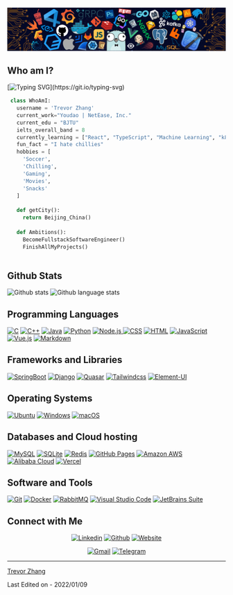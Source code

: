 ![Github Banner](https://github.com/zrpxx/zrpxx/blob/main/banner.png)

## Who am I? 
[![Typing SVG](https://readme-typing-svg.herokuapp.com?font=Courgette&color=%23989898&vCenter=true&lines=I+am+Trevor+Zhang.;I+am+a+student+of+SSE%2C+BJTU.;I+am+a+full-stack+developer.)](https://git.io/typing-svg)
 ```python
  class WhoAmI:
    username = 'Trevor Zhang'
    current_work="Youdao | NetEase, Inc."
    current_edu = "BJTU"
    ielts_overall_band = 8
    currently_learning = ["React", "TypeScript", "Machine Learning", "k8s"]
    fun_fact = "I hate chillies"
    hobbies = [
      'Soccer',
      'Chilling',
      'Gaming',
      'Movies',
      'Snacks'
    ]
    
    def getCity():
      return Beijing_China()
    
    def Ambitions():
      BecomeFullstackSoftwareEngineer()
      FinishAllMyProjects()
      
 ```

 
## Github Stats
![Github stats](https://github-readme-stats.vercel.app/api?username=zrpxx&show_icons=true&count_priv=true&theme=github_dark)
![Github language stats](https://github-readme-stats.vercel.app/api/top-langs/?username=zrpxx&layout=compact&theme=github_dark)

## Programming Languages
<p>
    <a href="#"><img alt="C" src="https://img.shields.io/badge/C%20-%232370ED.svg?logo=c&logoColor=white"></a>
    <a href="#"><img alt="C++" src="https://img.shields.io/badge/C++%20-%2300599C.svg?logo=c%2B%2B&logoColor=white"></a>
    <a href="#"><img alt="Java" src="https://img.shields.io/badge/Java%20-%23007396.svg?logo=java&logoColor=white"></a>
    <a href="#"><img alt="Python" src="https://img.shields.io/badge/Python%20-%233776AB.svg?logo=python&logoColor=white"></a>
    <a href="#"><img alt="Node.js" src="https://img.shields.io/badge/Node.js%20-%23339933.svg?logo=nodedotjs&logoColor=white">
    <a href="#"><img alt="CSS" src="https://img.shields.io/badge/CSS%20-%231572B6.svg?logo=css3&logoColor=white"></a>
    <a href="#"><img alt="HTML" src="https://img.shields.io/badge/HTML%20-%23E34F26.svg?logo=html5&logoColor=white"></a>
    <a href="#"><img alt="JavaScript" src="https://img.shields.io/badge/JavaScript%20-%23F7DF1E.svg?logo=javascript&logoColor=black"></a>
    <a href="#"><img alt="Vue.js" src="https://img.shields.io/badge/Vue.js%20-%234FC08D.svg?logo=vuedotjs&logoColor=white"></a>
    <a href="#"><img alt="Markdown" src="https://img.shields.io/badge/Markdown-%23000000.svg?logo=markdown&logoColor=white"></a>
</p>

## Frameworks and Libraries
<p>
   <a href="#"><img alt="SpringBoot" src="https://img.shields.io/badge/SpringBoot%20-%236DB33F.svg?logo=springboot&logoColor=white"></a>
   <a href="#"><img alt="Django" src="https://img.shields.io/badge/Django%20-%23092E20.svg?logo=django&logoColor=white"></a>
   <a href="#"><img alt="Quasar" src="https://img.shields.io/badge/Quasar-1976D2?logo=quasar&logoColor=white"></a>
   <a href="#"><img alt="Tailwindcss" src="https://img.shields.io/badge/tailwindcss-%2338B2AC.svg?logo=tailwindcss&logoColor=white"></a>
   <a href="#"><img alt="Element-UI" src="https://img.shields.io/badge/ElementUI-40AEF0?logo=e&logoColor=white"></a>
</p>

## Operating Systems
<p>
	<a href="#"><img alt="Ubuntu" src="https://img.shields.io/badge/Ubuntu-E95420?logo=ubuntu&logoColor=white"></a>
	<a href="#"><img alt="Windows" src="https://img.shields.io/badge/Windows-0078D6?logo=windows&logoColor=white"></a>
	<a href="#"><img alt="macOS" src="https://img.shields.io/badge/macOS-000000?logo=apple&logoColor=white"></a>
</p>

## Databases and Cloud hosting

<p>
    <a href="#"><img alt="MySQL" src="https://img.shields.io/badge/MySQL%20-%234479A1.svg?logo=mysql&logoColor=white"></a>
    <a href="#"><img alt="SQLite" src="https://img.shields.io/badge/SQLite%20-%23003B57.svg?logo=sqlite&logoColor=white"></a>
    <a href="#"><img alt="Redis" src="https://img.shields.io/badge/Redis%20-%23DC382D.svg?logo=redis&logoColor=white"></a>
    <a href="#"><img alt="GitHub Pages" src="https://img.shields.io/badge/GitHub%20Pages-%23327FC7.svg?logo=github&logoColor=white"></a>
    <a href="#"><img alt="Amazon AWS" src="https://img.shields.io/badge/Amazon%20AWS-%23232F3E.svg?logo=amazonaws&logoColor=white"></a>
    <a href="#"><img alt="Alibaba Cloud" src="https://img.shields.io/badge/Alibaba%20Cloud-%23FF6A00.svg?logo=alibabacloud&logoColor=white"></a>
    <a href="#"><img alt="Vercel" src="https://img.shields.io/badge/Vercel%20-%23000000.svg?logo=vercel&logoColor=white"></a>
</p> 

## Software and Tools
<p>
  <a href="#"><img alt="Git" src="https://img.shields.io/badge/Git%20-%23F05033.svg?logo=git&logoColor=white"></a>
  <a href="#"><img alt="Docker" src="https://img.shields.io/badge/Docker%20-%232496ED.svg?logo=docker&logoColor=white"></a>
  <a href="#"><img alt="RabbitMQ" src="https://img.shields.io/badge/RabbitMQ%20-%23FF6600.svg?logo=rabbitmq&logoColor=white"></a>
  <a href="#"><img alt="Visual Studio Code" src="https://img.shields.io/badge/Visual%20Studio%20Code-0078d7.svg?logo=visual-studio-code&logoColor=white"></a>
  <a href="#"><img alt="JetBrains Suite" src="https://img.shields.io/badge/JetBrains%20Suite%20-%23000000.svg?logo=jetbrains&logoColor=white"></a>
</p>

## Connect with Me


<p align="center">
  <a href="https://www.linkedin.cn/injobs/in/%E6%BF%A1%E8%8A%83-%E5%BC%A0-8321261a4"><img alt="Linkedin" title="Trevor Zhang Linkedin" src="https://img.shields.io/badge/LinkedIn-0077B5?style=for-the-badge&logo=linkedin&logoColor=white"></a>
  <a href="https://github.com/zrpxx"><img alt="Github" title="Trevor Zhang Github" src="https://img.shields.io/badge/GitHub-100000?style=for-the-badge&logo=github&logoColor=white"></a>
  <a href="https://zrp.cool"><img alt="Website" title="Trevor Zhang Personal website" src="https://img.shields.io/badge/Web-005A9C?style=for-the-badge&logo=w3c&logoColor=white"></a>
 </p>
 <p align="center">
  <a href="mailto:me@zrp.cool"><img alt="Gmail" title="Trevor Zhang email" src="https://img.shields.io/badge/Gmail-D14836?style=for-the-badge&logo=gmail&logoColor=white"></a>
  <a href="https://t.me/zrpxx"><img alt="Telegram" title="Trevor Zhang Telegram" src="https://img.shields.io/badge/Telegram-2CA5E0?style=for-the-badge&logo=telegram&logoColor=white"></a> 
</p>

------
[Trevor Zhang](https://github.com/zrpxx)

Last Edited on - 2022/01/09
